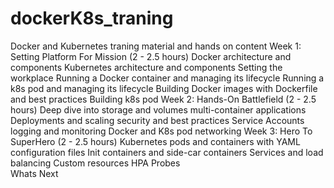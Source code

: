 # dockerK8s_traning
Docker and Kubernetes traning material and hands on content
Week 1: Setting Platform For Mission  (2 - 2.5 hours)
    Docker architecture and components
    Kubernetes architecture and components
    Setting the workplace 
    Running a Docker container and managing its lifecycle
    Running a k8s pod and managing its lifecycle
    Building Docker images with Dockerfile and best practices
    Building k8s pod 
Week 2: Hands-On  Battlefield (2 - 2.5 hours)
    Deep dive into storage and volumes
    multi-container applications
    Deployments and scaling
    security and best practices
    Service Accounts 
    logging and monitoring
    Docker and K8s pod networking 
Week 3: Hero To SuperHero (2 - 2.5 hours)
    Kubernetes pods and containers with YAML configuration files
    Init containers and side-car containers
    Services and load balancing
    Custom resources 
    HPA 
    Probes  
    Whats Next

